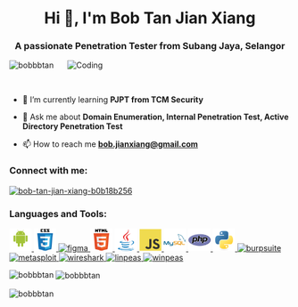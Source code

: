 
<h1 align="center">Hi 👋, I'm Bob Tan Jian Xiang</h1>
<h3 align="center">A passionate Penetration Tester from Subang Jaya, Selangor</h3>
<img align = "right" alt= "Coding" width = "400" src = "https://gifdb.com/images/thumbnail/minion-on-a-computer-typing-an-update-ayy35i07gfxhyftv.gif">

<p align="left"> <img src="https://komarev.com/ghpvc/?username=bobbbtan&label=Profile%20views&color=0e75b6&style=flat" alt="bobbbtan" /> </p>

<p align="left"> <a href="https://twitter.com/" target="blank"><img src="https://img.shields.io/twitter/follow/?logo=twitter&style=for-the-badge" alt="" /></a> </p>

- 🌱 I’m currently learning **PJPT from TCM Security**

- 💬 Ask me about **Domain Enumeration, Internal Penetration Test, Active Directory Penetration Test**

- 📫 How to reach me **bob.jianxiang@gmail.com**

<h3 align="left">Connect with me:</h3>
<p align="left">
<a href="https://linkedin.com/in/bob-tan-jian-xiang-b0b18b256" target="blank"><img align="center" src="https://raw.githubusercontent.com/rahuldkjain/github-profile-readme-generator/master/src/images/icons/Social/linked-in-alt.svg" alt="bob-tan-jian-xiang-b0b18b256" height="30" width="40" /></a>
</p>

<h3 align="left">Languages and Tools:</h3>
<p align="left"> 
  <a href="https://developer.android.com" target="_blank" rel="noreferrer"> 
    <img src="https://raw.githubusercontent.com/devicons/devicon/master/icons/android/android-original-wordmark.svg" alt="android" width="40" height="40"/> 
  </a> 
  <a href="https://www.w3schools.com/css/" target="_blank" rel="noreferrer"> 
    <img src="https://raw.githubusercontent.com/devicons/devicon/master/icons/css3/css3-original-wordmark.svg" alt="css3" width="40" height="40"/> 
  </a> 
  <a href="https://www.figma.com/" target="_blank" rel="noreferrer"> 
    <img src="https://www.vectorlogo.zone/logos/figma/figma-icon.svg" alt="figma" width="40" height="40"/> 
  </a> 
  <a href="https://www.w3.org/html/" target="_blank" rel="noreferrer"> 
    <img src="https://raw.githubusercontent.com/devicons/devicon/master/icons/html5/html5-original-wordmark.svg" alt="html5" width="40" height="40"/> 
  </a> 
  <a href="https://www.java.com" target="_blank" rel="noreferrer"> 
    <img src="https://raw.githubusercontent.com/devicons/devicon/master/icons/java/java-original.svg" alt="java" width="40" height="40"/> 
  </a> 
  <a href="https://developer.mozilla.org/en-US/docs/Web/JavaScript" target="_blank" rel="noreferrer"> 
    <img src="https://raw.githubusercontent.com/devicons/devicon/master/icons/javascript/javascript-original.svg" alt="javascript" width="40" height="40"/> 
  </a> 
  <a href="https://www.mysql.com/" target="_blank" rel="noreferrer"> 
    <img src="https://raw.githubusercontent.com/devicons/devicon/master/icons/mysql/mysql-original-wordmark.svg" alt="mysql" width="40" height="40"/> 
  </a> 
  <a href="https://www.php.net" target="_blank" rel="noreferrer"> 
    <img src="https://raw.githubusercontent.com/devicons/devicon/master/icons/php/php-original.svg" alt="php" width="40" height="40"/> 
  </a> 
  <a href="https://www.python.org" target="_blank" rel="noreferrer"> 
    <img src="https://raw.githubusercontent.com/devicons/devicon/master/icons/python/python-original.svg" alt="python" width="40" height="40"/> 
  </a> 
  <a href="https://portswigger.net/burp" target="_blank" rel="noreferrer"> 
    <img src="https://upload.wikimedia.org/wikipedia/commons/5/53/Burp_Suite_Logo.png" alt="burpsuite" width="40" height="40"/> 
  </a> 
  <a href="https://www.metasploit.com/" target="_blank" rel="noreferrer"> 
    <img src="https://upload.wikimedia.org/wikipedia/commons/3/37/Metasploit_logo.png" alt="metasploit" width="40" height="40"/> 
  </a> 
  <a href="https://www.wireshark.org/" target="_blank" rel="noreferrer"> 
    <img src="https://upload.wikimedia.org/wikipedia/commons/d/db/Wireshark_icon.svg" alt="wireshark" width="40" height="40"/> 
  </a>  
  <a href="https://github.com/carlospolop/PEASS-ng" target="_blank" rel="noreferrer"> 
    <img src="https://www.vectorlogo.zone/logos/github/github-icon.svg" alt="linpeas" width="40" height="40"/> 
  </a> 
  <a href="https://github.com/carlospolop/PEASS-ng" target="_blank" rel="noreferrer"> 
    <img src="https://www.vectorlogo.zone/logos/github/github-icon.svg" alt="winpeas" width="40" height="40"/> 
  </a> 
</p>


<p><img align="left" src="https://github-readme-stats.vercel.app/api/top-langs?username=bobbbtan&show_icons=true&locale=en&layout=compact" alt="bobbbtan" /></p>

<p>&nbsp;<img align="center" src="https://github-readme-stats.vercel.app/api?username=bobbbtan&show_icons=true&locale=en" alt="bobbbtan" /></p>

<p><img align="center" src="https://github-readme-streak-stats.herokuapp.com/?user=bobbbtan&" alt="bobbbtan" /></p>
